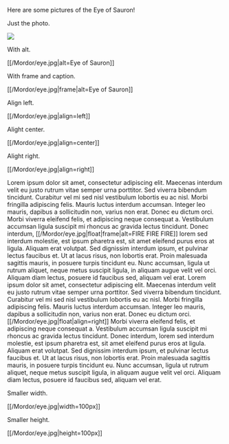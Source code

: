 Here are some pictures of the Eye of Sauron!

Just the photo.

![](/Mordor/eye.jpg)

With alt.

[[/Mordor/eye.jpg|alt=Eye of Sauron]]

With frame and caption.

[[/Mordor/eye.jpg|frame|alt=Eye of Sauron]]

Align left.

[[/Mordor/eye.jpg|align=left]]

Alight center.

[[/Mordor/eye.jpg|align=center]]

Alight right.

[[/Mordor/eye.jpg|align=right]]

Lorem ipsum dolor sit amet, consectetur adipiscing elit. Maecenas interdum velit eu justo rutrum vitae semper urna porttitor. Sed viverra bibendum tincidunt. Curabitur vel mi sed nisl vestibulum lobortis eu ac nisl. Morbi fringilla adipiscing felis. Mauris luctus interdum accumsan. Integer leo mauris, dapibus a sollicitudin non, varius non erat. Donec eu dictum orci. Morbi viverra eleifend felis, et adipiscing neque consequat a. Vestibulum accumsan ligula suscipit mi rhoncus ac gravida lectus tincidunt. Donec interdum, [[/Mordor/eye.jpg|float|frame|alt=FIRE FIRE FIRE]] lorem sed interdum molestie, est ipsum pharetra est, sit amet eleifend purus eros at ligula. Aliquam erat volutpat. Sed dignissim interdum ipsum, et pulvinar lectus faucibus et. Ut at lacus risus, non lobortis erat. Proin malesuada sagittis mauris, in posuere turpis tincidunt eu. Nunc accumsan, ligula ut rutrum aliquet, neque metus suscipit ligula, in aliquam augue velit vel orci. Aliquam diam lectus, posuere id faucibus sed, aliquam vel erat. Lorem ipsum dolor sit amet, consectetur adipiscing elit. Maecenas interdum velit eu justo rutrum vitae semper urna porttitor. Sed viverra bibendum tincidunt. Curabitur vel mi sed nisl vestibulum lobortis eu ac nisl. Morbi fringilla adipiscing felis. Mauris luctus interdum accumsan. Integer leo mauris, dapibus a sollicitudin non, varius non erat. Donec eu dictum orci. [[/Mordor/eye.jpg|float|align=right]] Morbi viverra eleifend felis, et adipiscing neque consequat a. Vestibulum accumsan ligula suscipit mi rhoncus ac gravida lectus tincidunt. Donec interdum, lorem sed interdum molestie, est ipsum pharetra est, sit amet eleifend purus eros at ligula. Aliquam erat volutpat. Sed dignissim interdum ipsum, et pulvinar lectus faucibus et. Ut at lacus risus, non lobortis erat. Proin malesuada sagittis mauris, in posuere turpis tincidunt eu. Nunc accumsan, ligula ut rutrum aliquet, neque metus suscipit ligula, in aliquam augue velit vel orci. Aliquam diam lectus, posuere id faucibus sed, aliquam vel erat.

Smaller width.

[[/Mordor/eye.jpg|width=100px]]

Smaller height.

[[/Mordor/eye.jpg|height=100px]]
    
